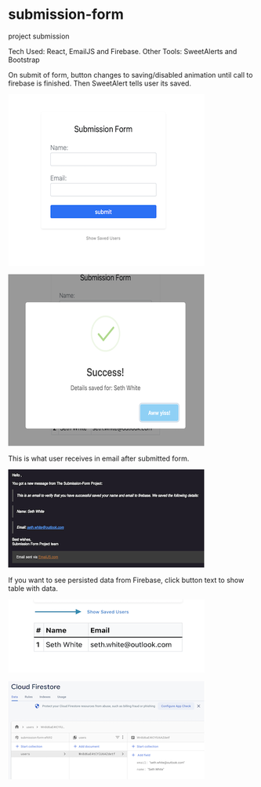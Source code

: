 # submission-form
project submission

Tech Used: React, EmailJS and Firebase.
Other Tools: SweetAlerts and Bootstrap

On submit of form, button changes to saving/disabled animation until call to firebase is finished. Then SweetAlert tells user its saved.

![My Image](github/1.png)

![My Image](github/4.png)

This is what user receives in email after submitted form.

![My Image](github/5.png)

If you want to see persisted data from Firebase, click button text to show table with data.

![My Image](github/2.png)

![My Image](github/3.png)
